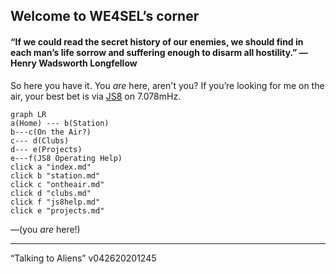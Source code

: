 
## Welcome to WE4SEL’s corner

#### “If we could read the secret history of our enemies, we should find in each man’s life sorrow and suffering enough to disarm all hostility.” ― Henry Wadsworth Longfellow

So here you have it. You  _are_  here, aren't you? If you’re looking for me on the air, your best bet is via  [JS8](http://js8call.com/)  on 7.078mHz.

```mermaid
graph LR
a(Home) --- b(Station)
b---c(On the Air?)
c--- d(Clubs) 
d--- e(Projects)
e---f(JS8 Operating Help)
click a "index.md"
click b "station.md"
click c "ontheair.md"
click d "clubs.md"
click f "js8help.md"
click e "projects.md"
```

—(you  _are_  here!)

----------

“Talking to Aliens” v042620201245

<!--stackedit_data:
eyJoaXN0b3J5IjpbNjk5Nzg3NDgyLC0xNjcyOTYwNzI5LC0xNj
gxMjc4NTk1XX0=
-->